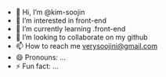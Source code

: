 - 👋 Hi, I’m @kim-soojin
- 👀 I’m interested in front-end
- 🌱 I’m currently learning .front-end
- 💞️ I’m looking to collaborate on my github
- 📫 How to reach me verysoojini@gmail.com
- 😄 Pronouns: ...
- ⚡ Fun fact: ...

<!---
kim-soojin/kim-soojin is a ✨ special ✨ repository because its `README.md` (this file) appears on your GitHub profile.
You can click the Preview link to take a look at your changes.
--->
